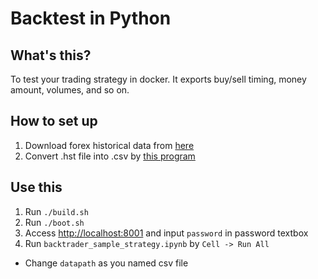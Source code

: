# Backtest in Python

## What's this?

To test your trading strategy in docker. It exports buy/sell timing, money amount, volumes, and so on.


## How to set up

1. Download forex historical data from [here](http://www.fxdd.com/bm/jp/forex-resources/forex-trading-tools/metatrader-1-minute-data/)
1. Convert .hst file into .csv by [this program](http://mechanicalforex.com/2015/12/converting-mt4-binary-history-files-hst-to-csv-using-a-python-script.html)


## Use this

1. Run `./build.sh`
1. Run `./boot.sh`
1. Access [http://localhost:8001](http://localhost:8001) and input `password` in password textbox
1. Run `backtrader_sample_strategy.ipynb` by `Cell -> Run All`
  - Change `datapath` as you named csv file
